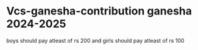 # Vcs-ganesha-contribution ganesha 2024-2025
boys should pay atleast of rs 200 
and girls should pay atleast of rs 100
